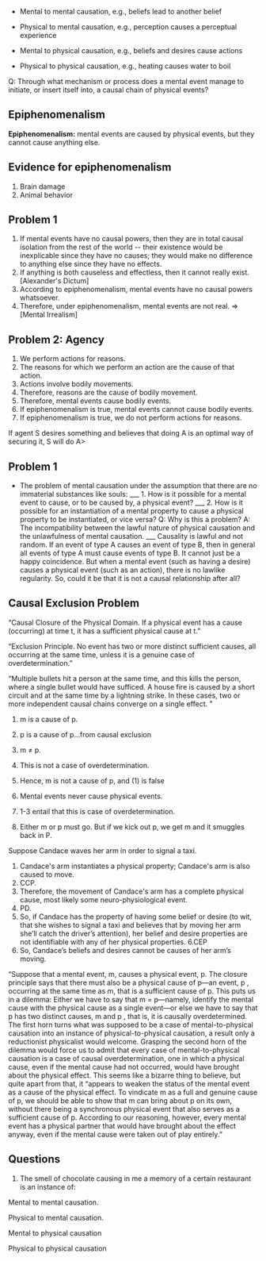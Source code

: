 + Mental to mental causation, e.g., beliefs lead to another belief

+ Physical to mental causation, e.g., perception causes a perceptual experience

+ Mental to physical causation, e.g., beliefs and desires cause actions

+ Physical to physical causation, e.g., heating causes water to boil

Q: Through what mechanism or process does a mental event manage to initiate, or insert itself into, a causal chain of physical events?


## Epiphenomenalism

**Epiphenomenalism:** mental events are caused by physical events, but they cannot cause anything else.


## Evidence for epiphenomenalism

1. Brain damage
2. Animal behavior

## Problem 1

1. If mental events have no causal powers, then they are in total causal isolation from the rest of the world -- their existence would be inexplicable since they have no causes; they would make no difference to anything else since they have no effects.2. If anything is both causeless and effectless, then it cannot really exist.[Alexander's Dictum]3. According to epiphenomenalism, mental events have no causal powers whatsoever.4. Therefore, under epiphenomenalism, mental events are not real. ⇒ [Mental Irrealism]


## Problem 2: Agency

1. We perform actions for reasons. 
2. The reasons for which we perform an action are the cause of that action.
3. Actions involve bodily movements. 
3. Therefore, reasons are the cause of bodily movement. 
4. Therefore, mental events cause bodily events. 
5. If epiphenomenalism is true, mental events cannot cause bodily events.
6. If epiphenomenalism is true, we do not perform actions for reasons. 























If agent S desires something and believes that doing A is an optimal way of securing it, S will do A>



















## Problem 1

* The problem of mental causation under the assumption that there are no immaterial substances like souls:___ 1. How is it possible for a mental event to cause, or to be caused by, a physicalevent?___ 2. How is it possible for an instantiation of a mental property to cause a physicalproperty to be instantiated, or vice versa?Q: Why is this a problem?A: The incompatibility between the lawful nature of physical causation and theunlawfulness of mental causation.___ Causality is lawful and not random. If an event of type A causes an event of type B, then in general all events of type A must cause events of type B. It cannot just be a happy coincidence. But when a mental event (such as having a desire) causes a physical event (such as an action), there is no lawlike regularity. So, could it be that it is not a causal relationship after all?


## Causal Exclusion Problem

“Causal Closure of the Physical Domain. If a physical event has a cause (occurring) at time t, it has a sufficient physical cause at t.”

“Exclusion Principle. No event has two or more distinct sufficient causes, all occurring at the same time, unless it is a genuine case of overdetermination.”

 “Multiple bullets hit a person at the same time, and this kills the person, where a single bullet would have sufficed. A house fire is caused by a short circuit and at the same time by a lightning strike. In these cases, two or more independent causal chains converge on a single effect. ”


1.  m is a cause of p.
2.  p is a cause of p...from causal exclusion
3.  m ≠ p.
4.  This is not a case of overdetermination.
5. Hence, m is not a cause of p, and (1) is false
6. Mental events never cause physical events.

5.  1-3 entail that this is case of overdetermination. 
6. Either m or p must go. But if we kick out p, we get m and it smuggles back in P. 
 
 Suppose Candace waves her arm in order to signal a taxi.1. Candace's arm instantiates a physical property; Candace's arm is also caused to move.2. CCP.3. Therefore, the movement of Candace's arm has a complete physical cause, most likely some neuro-physiological event.4. PD.5. So, if Candace has the property of having some belief or desire (to wit, that she wishes to signal a taxi and believes that by moving her arm she’ll catch the driver’s attention), her belief and desire properties are not identifiable with any of her physical properties.6.CEP7. So, Candace’s beliefs and desires cannot be causes of her arm’s moving.

“Suppose that a mental event, m, causes a physical event, p. The closure principle says that there must also be a physical cause of p—an event, p , occurring at the same time as m, that is a sufficient cause of p. This puts us in a dilemma: Either we have to say that m = p—namely, identify the mental cause with the physical cause as a single event—or else we have to say that p has two distinct causes, m and p , that is, it is causally overdetermined. The first horn turns what was supposed to be a case of mental-to-physical causation into an instance of physical-to-physical causation, a result only a reductionist physicalist would welcome. Grasping the second horn of the dilemma would force us to admit that every case of mental-to-physical causation is a case of causal overdetermination, one in which a physical cause, even if the mental cause had not occurred, would have brought about the physical effect. This seems like a bizarre thing to believe, but quite apart from that, it “appears to weaken the status of the mental event as a cause of the physical effect. To vindicate m as a full and genuine cause of p, we should be able to show that m can bring about p on its own, without there being a synchronous physical event that also serves as a sufficient cause of p. According to our reasoning, however, every mental event has a physical partner that would have brought about the effect anyway, even if the mental cause were taken out of play entirely.”


## Questions

1. The smell of chocolate causing in me a memory of a certain restaurant is an instance of: 


Mental to mental causation.

Physical to mental causation.

Mental to physical causation

Physical to physical causation